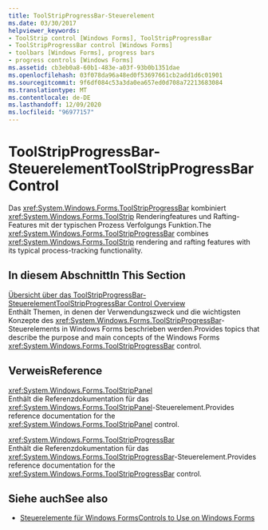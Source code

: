 ```yaml
---
title: ToolStripProgressBar-Steuerelement
ms.date: 03/30/2017
helpviewer_keywords:
- ToolStrip control [Windows Forms], ToolStripProgressBar
- ToolStripProgressBar control [Windows Forms]
- toolbars [Windows Forms], progress bars
- progress controls [Windows Forms]
ms.assetid: cb3eb0a8-60b1-483e-a03f-93b0b1351dae
ms.openlocfilehash: 03f078da96a48ed0f53697661cb2add1d6c01901
ms.sourcegitcommit: 9f6df084c53a3da0ea657ed0d708a72213683084
ms.translationtype: MT
ms.contentlocale: de-DE
ms.lasthandoff: 12/09/2020
ms.locfileid: "96977157"
---
```

# <a name="toolstripprogressbar-control"></a><span data-ttu-id="8ff4c-102">ToolStripProgressBar-Steuerelement</span><span class="sxs-lookup"><span data-stu-id="8ff4c-102">ToolStripProgressBar Control</span></span>
<span data-ttu-id="8ff4c-103">Das <xref:System.Windows.Forms.ToolStripProgressBar> kombiniert <xref:System.Windows.Forms.ToolStrip> Renderingfeatures und Rafting-Features mit der typischen Prozess Verfolgungs Funktion.</span><span class="sxs-lookup"><span data-stu-id="8ff4c-103">The <xref:System.Windows.Forms.ToolStripProgressBar> combines <xref:System.Windows.Forms.ToolStrip> rendering and rafting features with its typical process-tracking functionality.</span></span>  
  
## <a name="in-this-section"></a><span data-ttu-id="8ff4c-104">In diesem Abschnitt</span><span class="sxs-lookup"><span data-stu-id="8ff4c-104">In This Section</span></span>  
 [<span data-ttu-id="8ff4c-105">Übersicht über das ToolStripProgressBar-Steuerelement</span><span class="sxs-lookup"><span data-stu-id="8ff4c-105">ToolStripProgressBar Control Overview</span></span>](toolstripprogressbar-control-overview.md)  
 <span data-ttu-id="8ff4c-106">Enthält Themen, in denen der Verwendungszweck und die wichtigsten Konzepte des <xref:System.Windows.Forms.ToolStripProgressBar>-Steuerelements in Windows Forms beschrieben werden.</span><span class="sxs-lookup"><span data-stu-id="8ff4c-106">Provides topics that describe the purpose and main concepts of the Windows Forms <xref:System.Windows.Forms.ToolStripProgressBar> control.</span></span>  
  
## <a name="reference"></a><span data-ttu-id="8ff4c-107">Verweis</span><span class="sxs-lookup"><span data-stu-id="8ff4c-107">Reference</span></span>  
 <xref:System.Windows.Forms.ToolStripPanel>  
 <span data-ttu-id="8ff4c-108">Enthält die Referenzdokumentation für das <xref:System.Windows.Forms.ToolStripPanel>-Steuerelement.</span><span class="sxs-lookup"><span data-stu-id="8ff4c-108">Provides reference documentation for the <xref:System.Windows.Forms.ToolStripPanel> control.</span></span>  
  
 <xref:System.Windows.Forms.ToolStripProgressBar>  
 <span data-ttu-id="8ff4c-109">Enthält die Referenzdokumentation für das <xref:System.Windows.Forms.ToolStripProgressBar>-Steuerelement.</span><span class="sxs-lookup"><span data-stu-id="8ff4c-109">Provides reference documentation for the <xref:System.Windows.Forms.ToolStripProgressBar> control.</span></span>  
  
## <a name="see-also"></a><span data-ttu-id="8ff4c-110">Siehe auch</span><span class="sxs-lookup"><span data-stu-id="8ff4c-110">See also</span></span>

- [<span data-ttu-id="8ff4c-111">Steuerelemente für Windows Forms</span><span class="sxs-lookup"><span data-stu-id="8ff4c-111">Controls to Use on Windows Forms</span></span>](controls-to-use-on-windows-forms.md)
